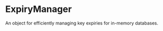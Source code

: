 ExpiryManager
=============

An object for efficiently managing key expiries for in-memory databases.
